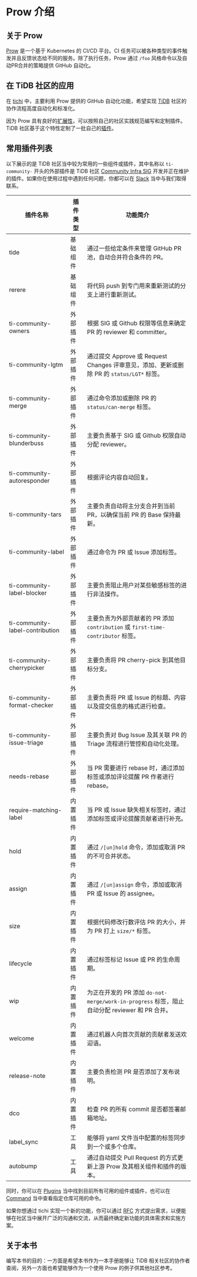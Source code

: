 # Prow 介绍

## 关于 Prow

[Prow](https://github.com/kubernetes/test-infra/tree/master/prow) 是一个基于 Kubernetes 的 CI/CD 平台。CI 任务可以被各种类型的事件触发并且反馈状态给不同的服务。除了执行任务，Prow 通过 `/foo` 风格命令以及自动PR合并的策略提供 GitHub 自动化。

## 在 TiDB 社区的应用

在 [tichi](https://github.com/ti-community-infra/tichi) 中，主要利用 Prow 提供的 GitHub 自动化功能，希望实现 [TiDB](https://github.com/pingcap/tidb) 社区的协作流程高度自动化和标准化。

因为 Prow 具有良好的[扩展性](https://github.com/kubernetes/test-infra/tree/master/prow/plugins)，可以按照自己的社区实践规范编写和定制插件。TiDB 社区基于这个特性定制了一批自己的[插件](https://github.com/ti-community-infra/tichi/tree/master/internal/pkg/externalplugins)。

## 常用插件列表

以下展示的是 TiDB 社区当中较为常用的一些组件或插件，其中名称以 `ti-community-` 开头的外部插件是 TiDB 社区 [Community Infra SIG](https://developer.tidb.io/SIG/community-infra) 开发并正在维护的插件。如果你在使用过程中遇到任何问题，你都可以在 [Slack](https://slack.tidb.io/invite?team=tidb-community&channel=sig-community-infra&ref=github) 当中与我们取得联系。

| 插件名称                            | 插件类型 | 功能简介                                                                     |
|---------------------------------|------|--------------------------------------------------------------------------|
| tide                            | 基础组件 | 通过一些给定条件来管理 GitHub PR 池，自动合并符合条件的 PR。                                    |
| rerere                          | 基础组件 | 将代码 push 到专门用来重新测试的分支上进行重新测试。                                            |
| ti-community-owners             | 外部插件 | 根据 SIG 或 Github 权限等信息来确定 PR 的 reviewer 和 committer。                      |
| ti-community-lgtm               | 外部插件 | 通过提交 Approve 或 Request Changes 评审意见，添加、更新或删除 PR 的 `status/LGT*` 标签。      |
| ti-community-merge              | 外部插件 | 通过命令添加或删除 PR 的 `status/can-merge` 标签。                                    |
| ti-community-blunderbuss        | 外部插件 | 主要负责基于 SIG 或 Github 权限自动分配 reviewer。                                     |
| ti-community-autoresponder      | 外部插件 | 根据评论内容自动回复。                                                              |
| ti-community-tars               | 外部插件 | 主要负责自动将主分支合并到当前 PR，以确保当前 PR 的 Base 保持最新。                                 |
| ti-community-label              | 外部插件 | 通过命令为 PR 或 Issue 添加标签。                                                   |
| ti-community-label-blocker      | 外部插件 | 主要负责阻止用户对某些敏感标签的进行非法操作。                                                  |
| ti-community-label-contribution | 外部插件 | 主要负责为外部贡献者的 PR 添加 `contribution` 或 `first-time-contributor` 标签。          |
| ti-community-cherrypicker       | 外部插件 | 主要负责将 PR cherry-pick 到其他目标分支。                                            |
| ti-community-format-checker     | 外部插件 | 主要负责将 PR 或 Issue 的标题、内容以及提交信息的格式进行检查。                                    |
| ti-community-issue-triage       | 外部插件 | 主要负责对 Bug Issue 及其关联 PR 的 Triage 流程进行管控和自动化处理。                           |
| needs-rebase                    | 外部插件 | 当 PR 需要进行 rebase 时，通过添加标签或添加评论提醒 PR 作者进行 rebase。                         |
| require-matching-label          | 内置插件 | 当 PR 或 Issue 缺失相关标签时，通过添加标签或评论提醒贡献者进行补充。                                 |
| hold                            | 内置插件 | 通过 `/[un]hold` 命令，添加或取消 PR 的不可合并状态。                                      |
| assign                          | 内置插件 | 通过 `/[un]assign` 命令，添加或取消 PR 或 Issue 的 assignee。                         |
| size                            | 内置插件 | 根据代码修改行数评估 PR 的大小，并为 PR 打上 `size/*` 标签。                                  |
| lifecycle                       | 内置插件 | 通过标签标记 Issue 或 PR 的生命周期。                                                 |
| wip                             | 内置插件 | 为正在开发的 PR 添加 `do-not-merge/work-in-progress` 标签，阻止自动分配 reviewer 和 PR 合并。 |
| welcome                         | 内置插件 | 通过机器人向首次贡献的贡献者发送欢迎语。                                                     |
| release-note                    | 内置插件 | 主要负责检测 PR 是否添加了发布说明。                                                     |
| dco                             | 内置插件 | 检查 PR 的所有 commit 是否都签署邮箱地址。                                              |
| label_sync                      | 工具   | 能够将 yaml 文件当中配置的标签同步到一个或多个仓库。                                            |
| autobump                        | 工具   | 通过自动提交 Pull Request 的方式更新上游 Prow 及其相关组件和插件的版本。                           |

同时，你可以在 [Plugins](https://prow.tidb.net/plugins) 当中找到目前所有可用的组件或插件，也可以在 [Command](https://prow.tidb.net/command-help) 当中查看指定仓库可用的命令。

如果你想通过 tichi 实现一个新的功能，你可以通过 [RFC](https://github.com/ti-community-infra/rfcs) 方式提出需求，以便能够在社区当中展开广泛的沟通和交流，从而最终确定新功能的具体需求和实施方案。 

## 关于本书

编写本书的目的：一方面是希望本书作为一本手册能够让 TiDB 相关社区的协作者查阅，另外一方面也希望能够作为一个使用 Prow 的例子供其他社区参考。
